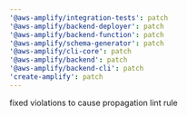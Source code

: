 ```yaml
---
'@aws-amplify/integration-tests': patch
'@aws-amplify/backend-deployer': patch
'@aws-amplify/backend-function': patch
'@aws-amplify/schema-generator': patch
'@aws-amplify/cli-core': patch
'@aws-amplify/backend': patch
'@aws-amplify/backend-cli': patch
'create-amplify': patch
---
```


fixed violations to cause propagation lint rule
